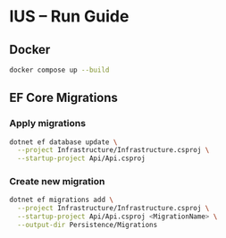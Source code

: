 # IUS – Run Guide

## Docker
```bash
docker compose up --build
```

## EF Core Migrations

### Apply migrations
```bash
dotnet ef database update \
  --project Infrastructure/Infrastructure.csproj \
  --startup-project Api/Api.csproj
```

### Create new migration
```bash
dotnet ef migrations add \
  --project Infrastructure/Infrastructure.csproj \
  --startup-project Api/Api.csproj <MigrationName> \
  --output-dir Persistence/Migrations
```
